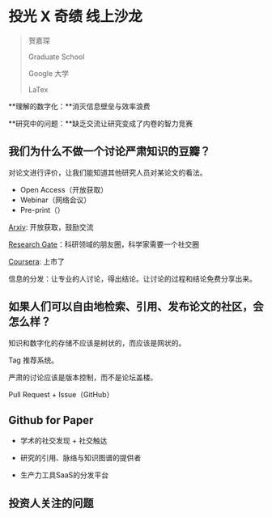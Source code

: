 # 投光 X 奇绩 线上沙龙

> 贺嘉琛
>
> Graduate School
>
> Google 大学
>
> LaTex

**理解的数字化：**消灭信息壁垒与效率浪费

**研究中的问题：**缺乏交流让研究变成了内卷的智力竞赛

 

## 我们为什么不做一个讨论严肃知识的豆瓣？

对论文进行评价，让我们能知道其他研究人员对某论文的看法。

- Open Access（开放获取）
- Webinar（网络会议）
- Pre-print（）



[Arxiv](): 开放获取，鼓励交流

[Research Gate]()：科研领域的朋友圈，科学家需要一个社交圈

[Coursera](): 上市了

信息的分发：让专业的人讨论，得出结论。让讨论的过程和结论免费分享出来。



## 如果人们可以自由地检索、引用、发布论文的社区，会怎么样？

知识和数字化的存储不应该是树状的，而应该是网状的。

Tag 推荐系统。

严肃的讨论应该是版本控制，而不是论坛盖楼。

Pull Request + Issue（GitHub）



## Github for Paper

- 学术的社交发现 + 社交触达

- 研究的引用、脉络与知识图谱的提供者

- 生产力工具SaaS的分发平台



## 投资人关注的问题







